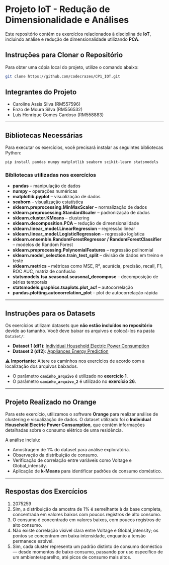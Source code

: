 # Projeto IoT - Redução de Dimensionalidade e Análises

Este repositório contém os exercícios relacionados à disciplina de **IoT**, incluindo análise e redução de dimensionalidade utilizando **PCA**.

## Instruções para Clonar o Repositório

Para obter uma cópia local do projeto, utilize o comando abaixo:

```bash
git clone https://github.com/codecrazes/CP1_IOT.git
```

## Integrantes do Projeto

* Caroline Assis Silva (RM557596)
* Enzo de Moura Silva (RM556532)
* Luis Henrique Gomes Cardoso (RM558883)

---

## Bibliotecas Necessárias

Para executar os exercícios, você precisará instalar as seguintes bibliotecas Python:

```bash
pip install pandas numpy matplotlib seaborn scikit-learn statsmodels
```

### Bibliotecas utilizadas nos exercícios

* **pandas** – manipulação de dados
* **numpy** – operações numéricas
* **matplotlib.pyplot** – visualização de dados
* **seaborn** – visualização estatística
* **sklearn.preprocessing.MinMaxScaler** – normalização de dados
* **sklearn.preprocessing.StandardScaler** – padronização de dados
* **sklearn.cluster.KMeans** – clustering
* **sklearn.decomposition.PCA** – redução de dimensionalidade
* **sklearn.linear\_model.LinearRegression** – regressão linear
* **sklearn.linear\_model.LogisticRegression** – regressão logística
* **sklearn.ensemble.RandomForestRegressor / RandomForestClassifier** – modelos de Random Forest
* **sklearn.preprocessing.PolynomialFeatures** – regressão polinomial
* **sklearn.model\_selection.train\_test\_split** – divisão de dados em treino e teste
* **sklearn.metrics** – métricas como MSE, R², acurácia, precisão, recall, F1, ROC AUC, matriz de confusão
* **statsmodels.tsa.seasonal.seasonal\_decompose** – decomposição de séries temporais
* **statsmodels.graphics.tsaplots.plot\_acf** – autocorrelação
* **pandas.plotting.autocorrelation\_plot** – plot de autocorrelação rápida

---

## Instruções para os Datasets

Os exercícios utilizam datasets que **não estão incluídos no repositório** devido ao tamanho. Você deve baixar os arquivos e colocá-los na pasta `DataSet/`:

* **Dataset 1 (df1)**: [Individual Household Electric Power Consumption](https://archive.ics.uci.edu/dataset/235/individual+household+electric+power+consumption)
* **Dataset 2 (df2)**: [Appliances Energy Prediction](https://archive.ics.uci.edu/dataset/374/appliances+energy+prediction)

⚠️ **Importante:** Altere os caminhos nos exercícios de acordo com a localização dos arquivos baixados.

* O parâmetro **`caminho_arquivo`** é utilizado no **exercício 1**.
* O parâmetro **`caminho_arquivo_2`** é utilizado no **exercício 26**.

---

## Projeto Realizado no Orange

Para este exercício, utilizamos o software **Orange** para realizar análise de clustering e visualização de dados. O dataset utilizado foi o **Individual Household Electric Power Consumption**, que contém informações detalhadas sobre o consumo elétrico de uma residência.

A análise incluiu:

* Amostragem de 1% do dataset para análise exploratória.
* Observação da distribuição de consumo.
* Verificação de correlação entre variáveis como Voltage e Global\_intensity.
* Aplicação de **k-Means** para identificar padrões de consumo doméstico.

---

## Respostas dos Exercícios

1. 2075259
2. Sim, a distribuição da amostra de 1% é semelhante à da base completa, concentrada em valores baixos com poucos registros de alto consumo.
3. O consumo é concentrado em valores baixos, com poucos registros de alto consumo.
4. Não existe correlação visível clara entre Voltage e Global\_intensity; os pontos se concentram em baixa intensidade, enquanto a tensão permanece estável.
5. Sim, cada cluster representa um padrão distinto de consumo doméstico — desde momentos de baixo consumo, passando por uso específico de um ambiente/aparelho, até picos de consumo mais altos.

